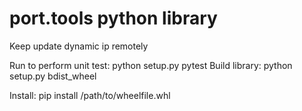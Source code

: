 # port.tools python library
Keep update dynamic ip remotely

Run to perform unit test:
    python setup.py pytest
Build library:
    python setup.py bdist_wheel

Install:
    pip install /path/to/wheelfile.whl